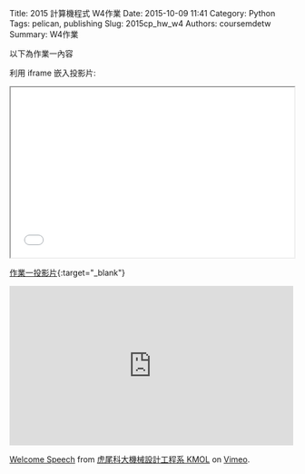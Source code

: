 Title: 2015 計算機程式 W4作業
Date: 2015-10-09 11:41
Category: Python
Tags: pelican, publishing
Slug: 2015cp_hw_w4
Authors: coursemdetw
Summary: W4作業

以下為作業一內容

利用 iframe 嵌入投影片:

<iframe src="40423105_cp_w4_p.html" width="500" height="300"></iframe>

[作業一投影片](40423105_cp_w4_p.html){:target="_blank"}


<iframe src="https://player.vimeo.com/video/137724068" width="500" height="281" frameborder="0" webkitallowfullscreen mozallowfullscreen allowfullscreen></iframe> <p><a href="https://vimeo.com/137724068">Welcome Speech</a> from <a href="https://vimeo.com/user24079973">虎尾科大機械設計工程系 KMOL</a> on <a href="https://vimeo.com">Vimeo</a>.</p>
